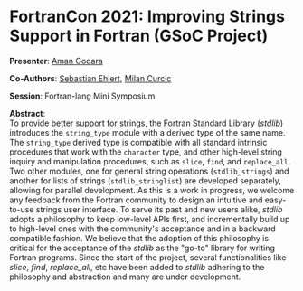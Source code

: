 # FortranCon 2021: Improving Strings Support in Fortran (GSoC Project)

__Presenter__: [Aman Godara](https://aman-godara.github.io)

__Co-Authors__: [Sebastian Ehlert](https://github.com/awvwgk), [Milan Curcic](https://github.com/milancuric)

__Session__: Fortran-lang Mini Symposium

__Abstract__:  
To provide better support for strings, the Fortran Standard Library (*stdlib*) introduces the `string_type` module with a derived type of the same name.
The `string_type` derived type is compatible with all standard intrinsic procedures that work with the `character` type, and other high-level string inquiry and manipulation procedures, such as `slice`, `find`, and `replace_all`.
Two other modules, one for general string operations (`stdlib_strings`) and another for lists of strings (`stdlib_stringlist`) are developed separately, allowing for parallel development.
As this is a work in progress, we welcome any feedback from the Fortran community to design an intuitive and easy-to-use strings user interface.
To serve its past and new users alike, *stdlib* adopts a philosophy to keep low-level APIs first, and incrementally build up to high-level ones with the community's acceptance and in a backward compatible fashion. We believe that the adoption of this philosophy is critical for the acceptance of the *stdlib* as the "go-to" library for writing Fortran programs.
Since the start of the project, several functionalities like *slice*, *find*, *replace_all*, etc have been added to *stdlib* adhering to the philosophy and abstraction and many are under development.
